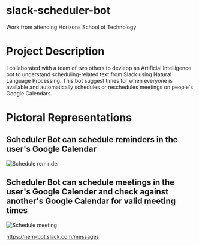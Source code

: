 # slack-scheduler-bot
Work from attending Horizons School of Technology

# Project Description
I collaborated with a team of two others to devleop an Artificial Intelligence bot to understand scheduling-related text from Slack using Natural Language Processing. This bot suggest times for when everyone is available and automatically schedules or reschedules meetings on people's Google Calendars.

# Pictoral Representations

## Scheduler Bot can schedule reminders in the user's Google Calendar
![Schedule reminder](./screenshot-reminder)

## Scheduler Bot can schedule meetings in the user's Google Calender and check against another's Google Calendar for valid meeting times
![Schedule meeting](./screenshot-meeting)

https://nem-bot.slack.com/messages
